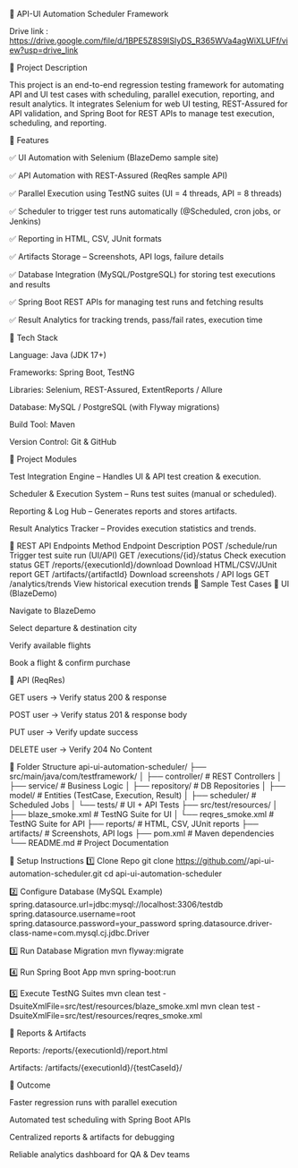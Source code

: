 🚀 API-UI Automation Scheduler Framework

Drive link : https://drive.google.com/file/d/1BPE5Z8S9ISIyDS_R365WVa4agWiXLUFf/view?usp=drive_link

📌 Project Description

This project is an end-to-end regression testing framework for automating API and UI test cases with scheduling, parallel execution, reporting, and result analytics.
It integrates Selenium for web UI testing, REST-Assured for API validation, and Spring Boot for REST APIs to manage test execution, scheduling, and reporting.

🔹 Features

✅ UI Automation with Selenium (BlazeDemo sample site)

✅ API Automation with REST-Assured (ReqRes sample API)

✅ Parallel Execution using TestNG suites (UI = 4 threads, API = 8 threads)

✅ Scheduler to trigger test runs automatically (@Scheduled, cron jobs, or Jenkins)

✅ Reporting in HTML, CSV, JUnit formats

✅ Artifacts Storage – Screenshots, API logs, failure details

✅ Database Integration (MySQL/PostgreSQL) for storing test executions and results

✅ Spring Boot REST APIs for managing test runs and fetching results

✅ Result Analytics for tracking trends, pass/fail rates, execution time

🔹 Tech Stack

Language: Java (JDK 17+)

Frameworks: Spring Boot, TestNG

Libraries: Selenium, REST-Assured, ExtentReports / Allure

Database: MySQL / PostgreSQL (with Flyway migrations)

Build Tool: Maven

Version Control: Git & GitHub

🔹 Project Modules

Test Integration Engine – Handles UI & API test creation & execution.

Scheduler & Execution System – Runs test suites (manual or scheduled).

Reporting & Log Hub – Generates reports and stores artifacts.

Result Analytics Tracker – Provides execution statistics and trends.

🔹 REST API Endpoints
Method	Endpoint	Description
POST	/schedule/run	Trigger test suite run (UI/API)
GET	/executions/{id}/status	Check execution status
GET	/reports/{executionId}/download	Download HTML/CSV/JUnit report
GET	/artifacts/{artifactId}	Download screenshots / API logs
GET	/analytics/trends	View historical execution trends
🔹 Sample Test Cases
🔸 UI (BlazeDemo)

Navigate to BlazeDemo

Select departure & destination city

Verify available flights

Book a flight & confirm purchase

🔸 API (ReqRes)

GET users → Verify status 200 & response

POST user → Verify status 201 & response body

PUT user → Verify update success

DELETE user → Verify 204 No Content

🔹 Folder Structure
api-ui-automation-scheduler/
 ├── src/main/java/com/testframework/
 │   ├── controller/   # REST Controllers
 │   ├── service/      # Business Logic
 │   ├── repository/   # DB Repositories
 │   ├── model/        # Entities (TestCase, Execution, Result)
 │   ├── scheduler/    # Scheduled Jobs
 │   └── tests/        # UI + API Tests
 ├── src/test/resources/
 │   ├── blaze_smoke.xml   # TestNG Suite for UI
 │   └── reqres_smoke.xml  # TestNG Suite for API
 ├── reports/              # HTML, CSV, JUnit reports
 ├── artifacts/            # Screenshots, API logs
 ├── pom.xml               # Maven dependencies
 └── README.md             # Project Documentation

🔹 Setup Instructions
1️⃣ Clone Repo
git clone https://github.com/<your-username>/api-ui-automation-scheduler.git
cd api-ui-automation-scheduler

2️⃣ Configure Database (MySQL Example)
spring.datasource.url=jdbc:mysql://localhost:3306/testdb
spring.datasource.username=root
spring.datasource.password=your_password
spring.datasource.driver-class-name=com.mysql.cj.jdbc.Driver

3️⃣ Run Database Migration
mvn flyway:migrate

4️⃣ Run Spring Boot App
mvn spring-boot:run

5️⃣ Execute TestNG Suites
mvn clean test -DsuiteXmlFile=src/test/resources/blaze_smoke.xml
mvn clean test -DsuiteXmlFile=src/test/resources/reqres_smoke.xml

🔹 Reports & Artifacts

Reports: /reports/{executionId}/report.html

Artifacts: /artifacts/{executionId}/{testCaseId}/


🔹 Outcome

Faster regression runs with parallel execution

Automated test scheduling with Spring Boot APIs

Centralized reports & artifacts for debugging

Reliable analytics dashboard for QA & Dev teams

